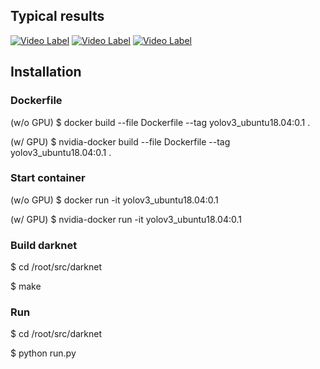 ## Typical results

[![Video Label](http://img.youtube.com/vi/LAoADjwoW4Q/0.jpg)](https://www.youtube.com/watch?v=LAoADjwoW4Q)
[![Video Label](http://img.youtube.com/vi/E5L7IvL8ZNI/0.jpg)](https://www.youtube.com/watch?v=E5L7IvL8ZNI)
[![Video Label](http://img.youtube.com/vi/Ch7XqJ3e_R8/0.jpg)](https://www.youtube.com/watch?v=Ch7XqJ3e_R8)

## Installation

### Dockerfile
 
 (w/o GPU) $ docker build --file Dockerfile --tag yolov3_ubuntu18.04:0.1 .

 (w/  GPU) $ nvidia-docker build --file Dockerfile --tag yolov3_ubuntu18.04:0.1 .

### Start container

 (w/o GPU) $ docker run -it yolov3_ubuntu18.04:0.1
 
 (w/  GPU) $ nvidia-docker run -it yolov3_ubuntu18.04:0.1

### Build darknet

 $ cd /root/src/darknet
 
 $ make

### Run

 $ cd /root/src/darknet
 
 $ python run.py


